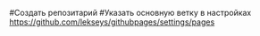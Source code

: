 #Создать репозитарий
#Указать основную ветку в настройках https://github.com/lekseys/githubpages/settings/pages

